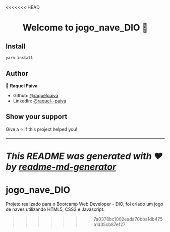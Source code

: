 <<<<<<< HEAD
<h1 align="center">Welcome to jogo_nave_DIO 👋</h1>
<p>
</p>

## Install

```sh
yarn install
```

## Author

👤 **Raquel Paiva**

* Github: [@raquelpaiva](https://github.com/raquelpaiva)
* LinkedIn: [@raquel--paiva](https://linkedin.com/in/raquel--paiva)

## Show your support

Give a ⭐️ if this project helped you!

***
_This README was generated with ❤️ by [readme-md-generator](https://github.com/kefranabg/readme-md-generator)_
=======
# jogo_nave_DIO
Projeto realizado para o Bootcamp Web Developer - DIO, foi criado um jogo de naves utilizando HTML5, CSS3 e Javascript.
>>>>>>> 7a0378bc1002eada70bba1db475a1d35cb87ef27
